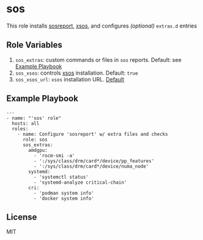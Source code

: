 sos
=========

This role installs [sosreport](https://github.com/sosreport/sos),
[xsos](https://github.com/ryran/xsos),
and configures _(optional)_ `extras.d` entries

Role Variables
--------------

1. `sos_extras`: custom commands or files in `sos` reports.
Default: see [Example Playbook](#example-playbook)
2. `sos_xsos`: controls [xsos](https://github.com/ryran/xsos) installation.
Default: `true`
3. `sos_xsos_url`: `xsos` installation URL.
[Default](https://github.com/ryran/xsos/raw/master/xsos)

Example Playbook
----------------

    ---
    - name: "'sos' role"
      hosts: all
      roles:
        - name: Configure 'sosreport' w/ extra files and checks
          role: sos
          sos_extras:
            amdgpu:
              - 'rocm-smi -a'
              - ':/sys/class/drm/card*/device/pp_features'
              - ':/sys/class/drm/card*/device/numa_node'
            systemd:
              - 'systemctl status'
              - 'systemd-analyze critical-chain'
            cri:
              - 'podman system info'
              - 'docker system info'

License
-------

MIT
